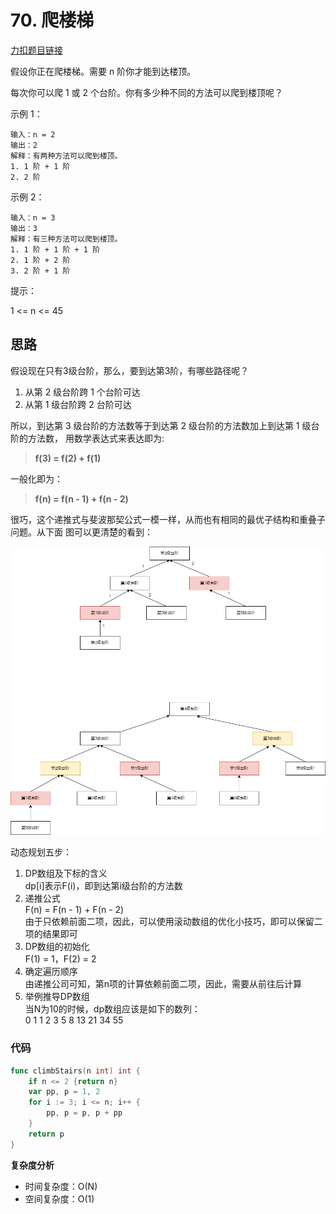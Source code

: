 # 70. 爬楼梯  

[力扣题目链接](https://leetcode-cn.com/problems/climbing-stairs/)  

假设你正在爬楼梯。需要 n 阶你才能到达楼顶。

每次你可以爬 1 或 2 个台阶。你有多少种不同的方法可以爬到楼顶呢？

示例 1：
````
输入：n = 2
输出：2
解释：有两种方法可以爬到楼顶。
1. 1 阶 + 1 阶
2. 2 阶
````

示例 2：
````
输入：n = 3
输出：3
解释：有三种方法可以爬到楼顶。
1. 1 阶 + 1 阶 + 1 阶
2. 1 阶 + 2 阶
3. 2 阶 + 1 阶
````

提示：

1 <= n <= 45

## 思路
假设现在只有3级台阶，那么，要到达第3阶，有哪些路径呢？  

1. 从第 2 级台阶跨 1 个台阶可达
2. 从第 1 级台阶跨 2 台阶可达  

所以，到达第 3 级台阶的方法数等于到达第 2 级台阶的方法数加上到达第 1 级台阶的方法数，
用数学表达式来表达即为:  

>**f(3) = f(2) + f(1)**  

一般化即为：  

>**f(n) = f(n - 1) + f(n - 2)**

很巧，这个递推式与斐波那契公式一模一样，从而也有相同的最优子结构和重叠子问题。从下面
图可以更清楚的看到：

![爬楼梯](https://github.com/zzz607/my-leetcode/blob/main/images/%E7%88%AC%E6%A5%BC%E6%A2%AF.png)

动态规划五步：  
1. DP数组及下标的含义  
   dp[i]表示F(i)，即到达第i级台阶的方法数
2. 递推公式  
   F(n) = F(n - 1) + F(n - 2)  
   由于只依赖前面二项，因此，可以使用滚动数组的优化小技巧，即可以保留二项的结果即可
3. DP数组的初始化  
   F(1) = 1，F(2) = 2
4. 确定遍历顺序  
   由递推公司可知，第n项的计算依赖前面二项，因此，需要从前往后计算
5. 举例推导DP数组  
   当N为10的时候，dp数组应该是如下的数列：  
   0 1 1 2 3 5 8 13 21 34 55
   
### 代码

````Go
func climbStairs(n int) int {
    if n <= 2 {return n}
    var pp, p = 1, 2
    for i := 3; i <= n; i++ {
        pp, p = p, p + pp
    }
    return p
}
````

**复杂度分析**
- 时间复杂度：O(N)
- 空间复杂度：O(1)
